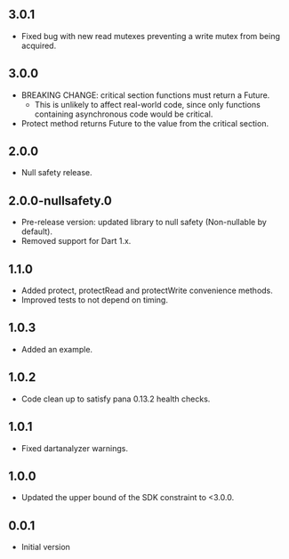 ## 3.0.1

- Fixed bug with new read mutexes preventing a write mutex from being acquired.

## 3.0.0

- BREAKING CHANGE: critical section functions must return a Future.
    - This is unlikely to affect real-world code, since only functions
      containing asynchronous code would be critical.
- Protect method returns Future to the value from the critical section.

## 2.0.0

- Null safety release.

## 2.0.0-nullsafety.0

- Pre-release version: updated library to null safety (Non-nullable by default).
- Removed support for Dart 1.x.

## 1.1.0

- Added protect, protectRead and protectWrite convenience methods.
- Improved tests to not depend on timing.

## 1.0.3

- Added an example.

## 1.0.2

- Code clean up to satisfy pana 0.13.2 health checks.

## 1.0.1

- Fixed dartanalyzer warnings.

## 1.0.0

- Updated the upper bound of the SDK constraint to <3.0.0.

## 0.0.1

- Initial version
